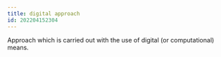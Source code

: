 ```yaml
---
title: digital approach
id: 202204152304
---
```


Approach which is carried out with the use of digital (or computational) means. 
